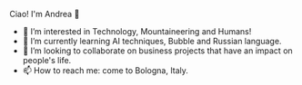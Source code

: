 Ciao! I'm Andrea 👋

- 👀 I’m interested in Technology, Mountaineering and Humans!
- 🌱 I’m currently learning AI techniques, Bubble and Russian language.
- 💞️ I’m looking to collaborate on business projects that have an impact on people's life.
- 📫 How to reach me: come to Bologna, Italy.


<!---
andrez111/andrez111 is a ✨ special ✨ repository because its `README.md` (this file) appears on your GitHub profile.
You can click the Preview link to take a look at your changes.
--->
